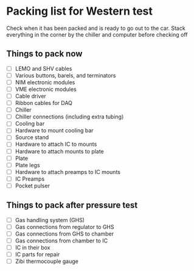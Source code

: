 # Packing list for Western test
Check when it has been packed and is ready to go out to the car. Stack everything in the corner by the chiller and computer before checking off

## Things to pack now
- [ ] LEMO and SHV cables
- [ ] Various buttons, barels, and terminators
- [ ] NIM electronic modules
- [ ] VME electronic modules
- [ ] Cable driver
- [ ] Ribbon cables for DAQ
- [ ] Chiller
- [ ] Chiller connections (including extra tubing)
- [ ] Cooling bar
- [ ] Hardware to mount cooling bar
- [ ] Source stand
- [ ] Hardware to attach IC to mounts
- [ ] Hardware to attach mounts to plate
- [ ] Plate
- [ ] Plate legs
- [ ] Hardware to attach preamps to IC mounts
- [ ] IC Preamps
- [ ] Pocket pulser

## Things to pack after pressure test
- [ ] Gas handling system (GHS)
- [ ] Gas connections from regulator to GHS
- [ ] Gas connections from GHS to chamber
- [ ] Gas connections from chamber to IC
- [ ] IC in their box
- [ ] IC parts for repair
- [ ] Zibi thermocouple gauge
